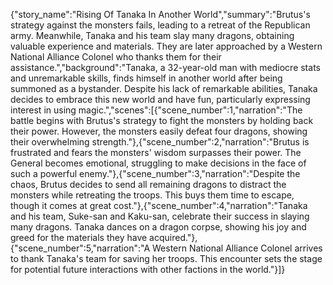 {"story_name":"Rising Of Tanaka In Another World","summary":"Brutus's strategy against the monsters fails, leading to a retreat of the Republican army. Meanwhile, Tanaka and his team slay many dragons, obtaining valuable experience and materials. They are later approached by a Western National Alliance Colonel who thanks them for their assistance.","background":"Tanaka, a 32-year-old man with mediocre stats and unremarkable skills, finds himself in another world after being summoned as a bystander. Despite his lack of remarkable abilities, Tanaka decides to embrace this new world and have fun, particularly expressing interest in using magic.","scenes":[{"scene_number":1,"narration":"The battle begins with Brutus's strategy to fight the monsters by holding back their power. However, the monsters easily defeat four dragons, showing their overwhelming strength."},{"scene_number":2,"narration":"Brutus is frustrated and fears the monsters' wisdom surpasses their power. The General becomes emotional, struggling to make decisions in the face of such a powerful enemy."},{"scene_number":3,"narration":"Despite the chaos, Brutus decides to send all remaining dragons to distract the monsters while retreating the troops. This buys them time to escape, though it comes at great cost."},{"scene_number":4,"narration":"Tanaka and his team, Suke-san and Kaku-san, celebrate their success in slaying many dragons. Tanaka dances on a dragon corpse, showing his joy and greed for the materials they have acquired."},{"scene_number":5,"narration":"A Western National Alliance Colonel arrives to thank Tanaka's team for saving her troops. This encounter sets the stage for potential future interactions with other factions in the world."}]}